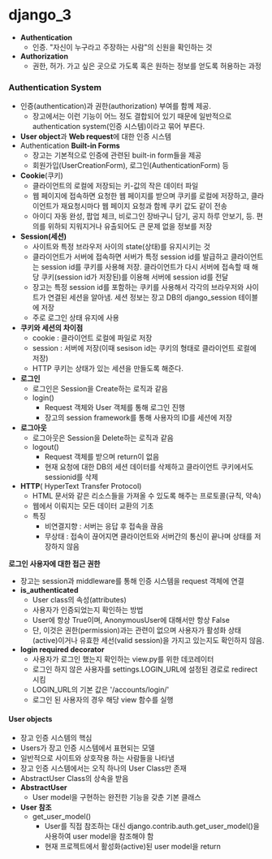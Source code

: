 # django_3

- **Authentication**
  - 인증. "자신이 누구라고 주장하는 사람"의 신원을 확인하는 것
- **Authorization**
  - 권한, 허가. 가고 싶은 곳으로 가도록 혹은 원하는 정보를 얻도록 허용하는 과정



### Authentication System

- 인증(authentication)과 권한(authorization) 부여를 함께 제공.
  - 장고에서는 이런 기능이 어느 정도 결합되어 있기 때문에 일반적으로 authentication system(인증 시스템)이라고 묶어 부른다.
- **User object**과 **Web request**에 대한 인증 시스템
- Authentication **Built-in Forms**
  - 장고는 기본적으로 인증에 관련된 built-in form들을 제공
  - 회원가입(UserCreationForm), 로그인(AuthenticationForm) 등
- **Cookie**(쿠키)
  - 클라이언트의 로컬에 저장되는 키-값의 작은 데이터 파일
  - 웹 페이지에 접속하면 요청한 웹 페이지를 받으며 쿠키를 로컬에 저장하고, 클라이언트가 재요청시마다 웹 페이지 요청과 함께 쿠키 값도 같이 전송
  - 아이디 자동 완성, 팝업 체크, 비로그인 장바구니 담기, 공지 하루 안보기, 등. 편의를 위하되 지워지거나 유출되어도 큰 문제 없을 정보를 저장
- **Session(세션)**
  - 사이트와 특정 브라우저 사이의 state(상태)를 유지시키는 것
  - 클라이언트가 서버에 접속하면 서버가 특정 session id를 발급하고 클라이언트는 session id를 쿠키를 사용해 저장. 클라이언트가 다시 서버에 접속할 때 해당 쿠키(session id가 저장된)를 이용해 서버에 session id를 전달
  - 장고는 특정 session id를 포함하는 쿠키를 사용해서 각각의 브라우저와 사이트가 연결된 세션을 알아냄. 세션 정보는 장고 DB의 django_session 테이블에 저장
  - 주로 로그인 상태 유지에 사용
- **쿠키와 세션의 차이점**
  - cookie : 클라이언트 로컬에 파일로 저장
  - session : 서버에 저장(이때 sesison id는 쿠키의 형태로 클라이언트 로컬에 저장)
  - HTTP 쿠키는 상태가 있는 세션을 만들도록 해준다.
- **로그인**
  - 로그인은 Session을 Create하는 로직과 같음
  - login()
    - Request 객체와 User 객체를 통해 로그인 진행
    - 장고의 session framework를 통해 사용자의 ID를 세션에 저장
- **로그아웃**
  - 로그아웃은 Session을 Delete하는 로직과 같음
  - logout()
    - Request 객체를 받으며 return이 없음
    - 현재 요청에 대한 DB의 세션 데이터를 삭제하고 클라이언트 쿠키에서도 sessionid를 삭제
- **HTTP**( HyperText Transfer Protocol)
  - HTML 문서와 같은 리소스들을 가져올 수 있도록 해주는 프로토콜(규칙, 약속)
  - 웹에서 이뤄지는 모든 데이터 교환의 기초
  - 특징
    - 비연결지향 : 서버는 응답 후 접속을 끊음
    - 무상태 : 접속이 끊어지면 클라이언트와 서버간의 통신이 끝나며 상태를 저장하지 않음



**로그인 사용자에 대한 접근 권한**

- 장고는 session과 middleware를 통해 인증 시스템을 request 객체에 연결
- **is_authenticated**
  - User class의 속성(attributes)
  - 사용자가 인증되었는지 확인하는 방법
  - User에 항상 True이며, AnonymousUser에 대해서만 항상 False
  - 단, 이것은 권한(permission)과는 관련이 없으며 사용자가 활성화 상태(active)이거나 유효한 세선(valid session)을 가지고 있는지도 확인하지 않음.
- **login required decorator**
  - 사용자가 로그인 했는지 확인하는 view.py를 위한 데코레이터
  - 로그인 하지 않은 사용자를 settings.LOGIN_URL에 설정된 경로로 redirect 시킴
  - LOGIN_URL의 기본 값은 '/accounts/login/'
  - 로그인 된 사용자의 경우 해당 view 함수를 실행



#### User objects

- 장고 인증 시스템의 핵심
- Users가 장고 인증 시스템에서 표현되는 모델
- 일반적으로 사이트와 상호작용 하는 사람들을 나타냄
- 장고 인증 시스템에서는 오직 하나의 User Class만 존재
- AbstractUser Class의 상속을 받음
- **AbstractUser**
  - User model을 구현하는 완전한 기능을 갖춘 기본 클래스
- **User 참조**
  - get_user_model()
    - User를 직접 참조하는 대신 django.contrib.auth.get_user_model()을 사용하여 user model을 참조해야 함
    - 현재 프로젝트에서 활성화(active)된 user model을 return



